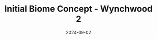 ---
date: 2024-09-02
image_path: /images/gallery/initial-biome-concept-wychwood-2.jpg
title: Initial Biome Concept - Wynchwood 2
description: Initial Biome Concept for Wynchwood.
source: https://bsky.app/profile/fpcstudio.bsky.social/post/3l5zgm4vinz2f
height: 1125
width: 2000
tags: ["Biome", "Concept"]
---